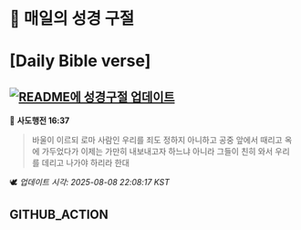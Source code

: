 # 🙏 매일의 성경 구절
# [Daily Bible verse]
## [![README에 성경구절 업데이트](https://github.com/DONGSUKA/first_test/actions/workflows/update-readme-bible.yml/badge.svg)](https://github.com/DONGSUKA/first_test/actions/workflows/update-readme-bible.yml)
<!-- START_BIBLE_VERSE -->
📖 **사도행전 16:37**
> 바울이 이르되 로마 사람인 우리를 죄도 정하지 아니하고 공중 앞에서 때리고 옥에 가두었다가 이제는 가만히 내보내고자 하느냐 아니라 그들이 친히 와서 우리를 데리고 나가야 하리라 한대

🕊️ _업데이트 시각: 2025-08-08 22:08:17 KST_
  <!-- END_BIBLE_VERSE -->
## GITHUB_ACTION
